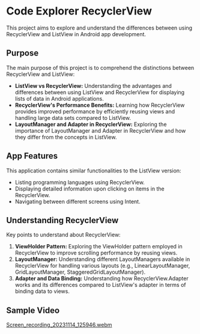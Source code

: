# Code Explorer RecyclerView

This project aims to explore and understand the differences between using RecyclerView and ListView in Android app development.

## Purpose

The main purpose of this project is to comprehend the distinctions between RecyclerView and ListView:

- **ListView vs RecyclerView:** Understanding the advantages and differences between using ListView and RecyclerView for displaying lists of data in Android applications.
- **RecyclerView's Performance Benefits:** Learning how RecyclerView provides improved performance by efficiently reusing views and handling large data sets compared to ListView.
- **LayoutManager and Adapter in RecyclerView:** Exploring the importance of LayoutManager and Adapter in RecyclerView and how they differ from the concepts in ListView.

## App Features

This application contains similar functionalities to the ListView version:

- Listing programming languages using RecyclerView.
- Displaying detailed information upon clicking on items in the RecyclerView.
- Navigating between different screens using Intent.

## Understanding RecyclerView

Key points to understand about RecyclerView:

1. **ViewHolder Pattern:** Exploring the ViewHolder pattern employed in RecyclerView to improve scrolling performance by reusing views.
2. **LayoutManager:** Understanding different LayoutManagers available in RecyclerView for handling various layouts (e.g., LinearLayoutManager, GridLayoutManager, StaggeredGridLayoutManager).
3. **Adapter and Data Binding:** Understanding how RecyclerView.Adapter works and its differences compared to ListView's adapter in terms of binding data to views.

## Sample Video

[Screen_recording_20231114_125946.webm](https://github.com/erdemserhat/CodeExplorer-RecyclerView/assets/116950260/659b0c29-e762-47fa-a1d7-7a506993a018)
